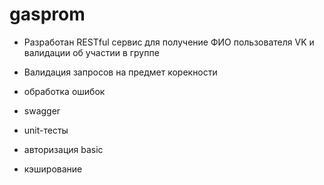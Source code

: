 # gasprom

- Разработан RESTful сервис для получение ФИО пользователя VK и валидации об участии в группе 

- Валидация запросов на предмет корекности 

- обработка ошибок 

- swagger

- unit-тесты

- авторизация basic

- кэширование 

